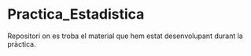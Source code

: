 # Practica_Estadistica
Repositori on es troba el material que hem estat desenvolupant durant la pràctica.
